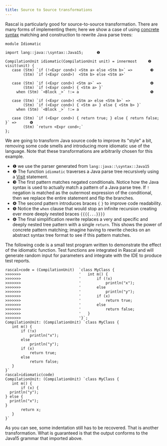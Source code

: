 ```yaml
---
title: Source to Source transformations
---
```


Rascal is particularly good for source-to-source transformation. There are many forms of 
implementing them; here we show a case of using [concrete syntax](../../../Rascal/Expressions/ConcreteSyntax/index.md) matching and
construction to rewrite Java parse trees:

```rascal
module Idiomatic

import lang::java::\syntax::Java15;      ❶  

CompilationUnit idiomatic(CompilationUnit unit) = innermost     ❷     visit(unit) {
   case (Stm) `if (!<Expr cond>) <Stm a> else <Stm b>` =>        ❸  
        (Stm) `if (<Expr cond>)  <Stm b> else <Stm a>`
        
   case (Stm) `if (<Expr cond>) <Stm a>` =>                      ❹  
        (Stm) `if (<Expr cond>) { <Stm a> }` 
     when (Stm) `<Block _>` !:= a                                ❺  
        
   case (Stm) `if (<Expr cond>) <Stm a> else <Stm b>` =>   
        (Stm) `if (<Expr cond>) { <Stm a> } else { <Stm b> }` 
     when (Stm) `<Block _>` !:= a
                 
   case (Stm) `if (<Expr cond>) { return true; } else { return false; }` =>      ❻  
        (Stm) `return <Expr cond>;`
};
```


We are going to transform Java source code to improve its "style" a bit, removing
some code smells and introducing more idiomatic use of the language. Note that these
transformations are arbitrarily chosen for this example.

* ❶  we use the parser generated from `lang::java::\syntax::Java15`
* ❷  The function `idiomatic` traverses a Java parse tree recursively using a [Visit](../../../Rascal/Statements/Visit/index.md) statement.
* ❸  The first pattern matches negated conditionals. Notice how the Java syntax is used to actually match a pattern of a Java parse tree. If `!` negation is matched as the outermost expression of the conditional,
then we replace the entire statement and flip the branches.
* ❹  The second pattern introduces braces `{` `}` to improve code readability. 
* ❺  Notice the `when` clause that would stop an infinite recursion creating ever more deeply nested braces `{{{{...}}}}`
* ❻  The final simplification rewrite replaces a very and specific and deeply nested tree pattern with a single `return`. This shows the power of concrete pattern matching; imagine having to rewrite checks on an abstract syntax tree format to see if this pattern matches.

The following code is a small test program written to demonstrate the effect of the idiomatic function. Test functions are integrated in Rascal and will generate random input for parameters and integrate with the IDE to produce test reports.


```rascal-shell ,continue
rascal>code = (CompilationUnit)  `class MyClass { 
>>>>>>>                          '   int m() { 
>>>>>>>                          '       if (!x) 
>>>>>>>                          '           println("x"); 
>>>>>>>                          '       else 
>>>>>>>                          '           println("y");  
>>>>>>>                          '       if (x)
>>>>>>>                          '           return true; 
>>>>>>>                          '       else 
>>>>>>>                          '           return false;
>>>>>>>                          '   } 
>>>>>>>                          '}`;
CompilationUnit: (CompilationUnit) `class MyClass { 
   int m() { 
       if (!x) 
           println("x"); 
       else 
           println("y");  
       if (x)
           return true; 
       else 
           return false;
   } 
}`
rascal>idiomatic(code)
CompilationUnit: (CompilationUnit) `class MyClass { 
   int m() { 
       if (x) { 
  println("y"); 
} else { 
  println("x"); 
}  
       return x;
   } 
}`
```

As you can see, some indentation still has to be recovered. That is another transformation.
What is guaranteed is that the output conforms to the Java15 grammar that imported above.

